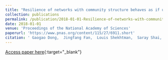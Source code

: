 ```yaml
---
title: "Resilience of networks with community structure behaves as if under an external field"
collection: publications
permalink: /publication/2018-01-01-Resilience-of-networks-with-community-structure-behaves-as-if-under-an-external-field
date: 2018-01-01
venue: 'Proceedings of the National Academy of Sciences'
paperurl: 'https://www.pnas.org/content/115/27/6911.short'
citation: ' Gaogao Dong,  Jingfang Fan,  Louis Shekhtman,  Saray Shai,  Ruijin Du,  Lixin Tian,  Xiaosong Chen,  H Stanley,  Shlomo Havlin, &quot;Resilience of networks with community structure behaves as if under an external field.&quot; Proceedings of the National Academy of Sciences, 2018.'
---
```

[Access paper here](https://www.pnas.org/content/115/27/6911.short){:target="_blank"}
